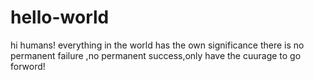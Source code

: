 # hello-world
hi humans!
everything in the world has the own significance
there is no permanent failure ,no permanent success,only have the cuurage to go forword!
